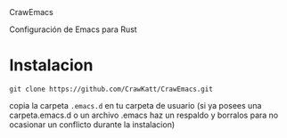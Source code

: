 <div align="center>"

# CrawEmacs
     
Configuración de Emacs para Rust

# Instalacion

```
git clone https://github.com/CrawKatt/CrawEmacs.git
```
copia la carpeta `.emacs.d` en tu carpeta de usuario (si ya posees una carpeta.emacs.d o un archivo .emacs haz un respaldo y borralos para no ocasionar un conflicto durante la instalacion)
